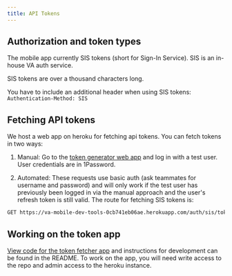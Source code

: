 ```yaml
---
title: API Tokens
---
```


## Authorization and token types

The mobile app currently SIS tokens (short for Sign-In Service). SIS is an in-house VA auth service.

SIS tokens are over a thousand characters long.

You have to include an additional header when using SIS tokens: `Authentication-Method: SIS`

## Fetching API tokens

We host a web app on heroku for fetching api tokens. You can fetch tokens in two ways:

1. Manual: Go to the [token generator web app](https://va-mobile-dev-tools-0cb741eb06ae.herokuapp.com) and log in with a test user. User credentials are in 1Password.

2. Automated: These requests use basic auth (ask teammates for username and password) and will only work if the test user has previously been logged in via the manual approach and the user's refresh token is still valid. The route for fetching SIS tokens is:

```bash
GET https://va-mobile-dev-tools-0cb741eb06ae.herokuapp.com/auth/sis/token/judy.morrison@id.me
```

## Working on the token app

[View code for the token fetcher app](https://github.com/department-of-veterans-affairs/va-mobile-dev-tools) and instructions for development can be found in the README. To work on the app, you will need write access to the repo and admin access to the heroku instance.

